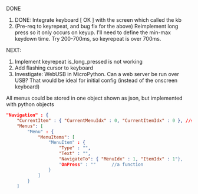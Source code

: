 DONE

1. DONE: Integrate keyboard [ OK ] with the screen which called the kb
1. (Pre-req to keyrepeat, and bug fix for the above) Reimplement long press so it only occurs on keyup. I'll need to define the min-max keydown time. Try 200-700ms, so keyrepeat is over 700ms.

NEXT:

1. Implement keyrepeat
    is_long_pressed is not working
1. Add flashing cursor to keyboard
1. Investigate: WebUSB in MicroPython. Can a web server be run over USB? That would be ideal for initial config (instead of the onscreen keyboard)





All menus could be stored in one object
shown as json, but implemented with python objects


```json
"Navigation" : {
    "CurrentItem" : { "CurrentMenuIdx" : 0, "CurrentItemIdx" : 0 }, //setter will navigate to new Menu
    "Menus": [
        "Menu" : {
            "MenuItems": [
                "MenuItem" : {
                    "Type" : "",
                    "Text" : "",
                    "NavigateTo": { "MenuIdx" : 1, "ItemIdx" : 1"},
                    "OnPress" : ""      //a function
                }
            ]
        }
    ]



```